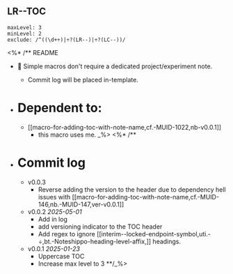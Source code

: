 ## LR--TOC

```toc
maxLevel: 3
minLevel: 2
exclude: /^((\d+÷)|÷?(LR--)|÷?(LC--))/
```
<%* /** README 
- 💁 Simple macros don't require a dedicated project/experiment note. 
	- Commit log will be placed in-template.
- # Dependent to:
	- [[macro-for-adding-toc-with-note-name,cf.-MUID-1022,nb-v0.0.1]]
		- this macro uses me.
_%>
<%* /** 


- # Commit log
	- v0.0.3
		- Reverse adding the version to the header due to dependency hell issues with [[macro-for-adding-toc-with-note-name,cf.-MUID-146,nb.-MUID-147,ver-v0.0.1]]
	- v0.0.2 *2025-05-01*
		- Add in log 
		- add versioning indicator to the TOC header
		- Add regex to ignore [[interim--locked-endpoint-symbol,uti.-÷,bt.-Noteshippo-heading-level-affix,]] headings.
	- v0.0.1 *2025-01-23*
		- Uppercase TOC
		- Increase max level to 3
**/_%>
